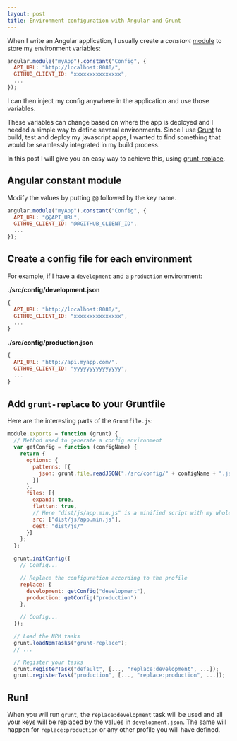 ```yaml
---
layout: post
title: Environment configuration with Angular and Grunt
---
```


When I write an Angular application, I usually create a *constant* [module](https://docs.angularjs.org/api/ng/type/angular.Module) to store my environment variables:

```javascript
angular.module("myApp").constant("Config", {
  API_URL: "http://localhost:8080/",
  GITHUB_CLIENT_ID: "xxxxxxxxxxxxxxx",
  ...
});
```

I can then inject my config anywhere in the application and use those variables.

These variables can change based on where the app is deployed and I needed a simple way to define several environments. Since I use [Grunt](http://gruntjs.com/) to build, test and deploy my javascript apps, I wanted to find something that would be seamlessly integrated in my build process.

<!--more-->

In this post I will give you an easy way to achieve this, using [grunt-replace](https://github.com/outaTiME/grunt-replace).

## Angular constant module

Modify the values by putting `@@` followed by the key name.

```javascript
angular.module("myApp").constant("Config", {
  API_URL: "@@API_URL",
  GITHUB_CLIENT_ID: "@@GITHUB_CLIENT_ID",
  ...
});
```
## Create a config file for each environment

For example, if I have a `development` and a `production` environment:

**./src/config/development.json**

```javascript
{
  API_URL: "http://localhost:8080/",
  GITHUB_CLIENT_ID: "xxxxxxxxxxxxxxx",
  ...
}
```

**./src/config/production.json**

```javascript
{
  API_URL: "http://api.myapp.com/",
  GITHUB_CLIENT_ID: "yyyyyyyyyyyyyyy",
  ...
}
```

## Add `grunt-replace` to your Gruntfile

Here are the interesting parts of the `Gruntfile.js`:

```javascript
module.exports = function (grunt) {
  // Method used to generate a config environment
  var getConfig = function (configName) {
    return {
      options: {
        patterns: [{
          json: grunt.file.readJSON("./src/config/" + configName + ".json")
        }]
      },
      files: [{
        expand: true,
        flatten: true,
        // Here "dist/js/app.min.js" is a minified script with my whole application
        src: ["dist/js/app.min.js"],
        dest: "dist/js/"
      }]
    };
  };

  grunt.initConfig({
    // Config...

    // Replace the configuration according to the profile
    replace: {
      development: getConfig("development"),
      production: getConfig("production")
    },

    // Config...
  });

  // Load the NPM tasks
  grunt.loadNpmTasks("grunt-replace");
  // ...

  // Register your tasks
  grunt.registerTask("default", [..., "replace:development", ...]);
  grunt.registerTask("production", [..., "replace:production", ...]);
```

## Run!

When you will run `grunt`, the `replace:development` task will be used and all your keys will be replaced by the values in `development.json`. The same will happen for `replace:production` or any other profile you will have defined.
